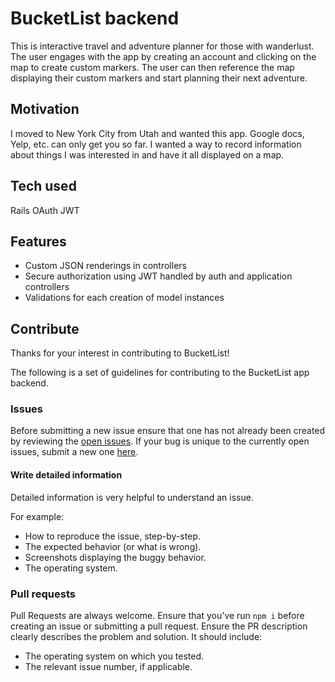 # BucketList backend
This is interactive travel and adventure planner for those with wanderlust. The user engages with the app by creating an account and clicking on the map to create custom markers. The user can then reference the map displaying their custom markers and start planning their next adventure.

## Motivation
I moved to New York City from Utah and wanted this app. Google docs, Yelp, etc. can only get you so far. I wanted a way to record information about things I was interested in and have it all displayed on a map.

## Tech used
Rails
OAuth
JWT

## Features
- Custom JSON renderings in controllers
- Secure authorization using JWT handled by auth and application controllers
- Validations for each creation of model instances

## Contribute
Thanks for your interest in contributing to BucketList!

The following is a set of guidelines for contributing to the BucketList app backend.

### Issues
Before submitting a new issue ensure that one has not already been created by reviewing the [open issues](https://github.com/tristramjones/bucket-lister-backend/issues). If your bug is unique to the currently open issues, submit a new one [here](https://github.com/tristramjones/bucket-lister-backend/issues/new).

#### Write detailed information
Detailed information is very helpful to understand an issue.

For example:
- How to reproduce the issue, step-by-step.
- The expected behavior (or what is wrong).
- Screenshots displaying the buggy behavior.
- The operating system.

### Pull requests
Pull Requests are always welcome. Ensure that you've run `npm i` before creating an issue or submitting a pull request.
Ensure the PR description clearly describes the problem and solution. It should include:
- The operating system on which you tested.
- The relevant issue number, if applicable.
